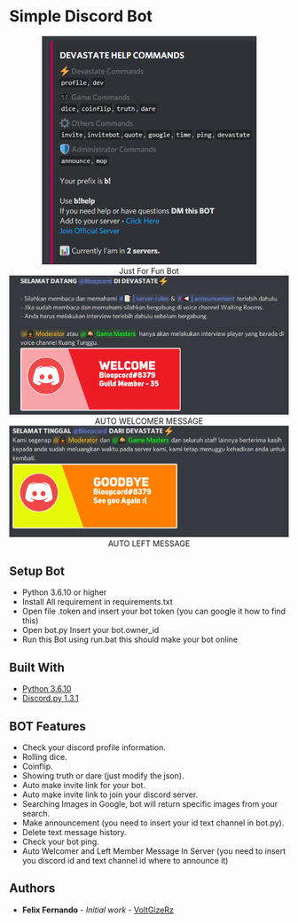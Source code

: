 # Simple Discord Bot

<p align="center">
  <img src="images/ss.png")><br>
  Just For Fun Bot<br>
  <img src="images/Welcomer.png")><br>
  AUTO WELCOMER MESSAGE
  <img src="images/Goodbye.png")><br>
  AUTO LEFT MESSAGE
</p>

## Setup Bot

- Python 3.6.10 or higher
- Install All requirement in requirements.txt
- Open file .token and insert your bot token (you can google it how to find this)
- Open bot.py Insert your bot.owner_id
- Run this Bot using run.bat this should make your bot online

## Built With

- [Python 3.6.10](https://www.python.org/downloads/) 
- [Discord.py 1.3.1](https://github.com/Rapptz/discord.py)

## BOT Features

- Check your discord profile information.
- Rolling dice.
- Coinflip.
- Showing truth or dare (just modify the json).
- Auto make invite link for your bot.
- Auto make invite link to join your discord server.
- Searching Images in Google, bot will return specific images from your search.
- Make announcement (you need to insert your id text channel in bot.py).
- Delete text message history.
- Check your bot ping.
- Auto Welcomer and Left Member Message In Server (you need to insert you discord id and text channel id where to announce it)

## Authors

- **Felix Fernando** - _Initial work_ - [VoltGizeRz](https://github.com/voltgizerz/)



